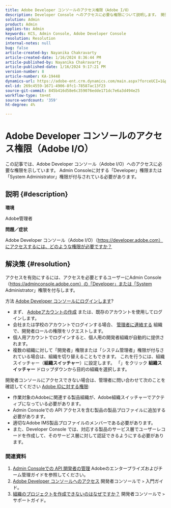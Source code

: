 ```yaml
---
title: Adobe Developer コンソールのアクセス権限（Adobe I/O）
description: Developer Console へのアクセスに必要な権限について説明します。 開発者およびシステム管理者権限を確認します。
solution: Admin
product: Admin
applies-to: Admin
keywords: KCS, Admin Console, Adobe Developer Console
resolution: Resolution
internal-notes: null
bug: false
article-created-by: Nayanika Chakravarty
article-created-date: 1/16/2024 8:36:44 PM
article-published-by: Nayanika Chakravarty
article-published-date: 1/16/2024 9:17:21 PM
version-number: 8
article-number: KA-19448
dynamics-url: https://adobe-ent.crm.dynamics.com/main.aspx?forceUCI=1&pagetype=entityrecord&etn=knowledgearticle&id=564687f0-aeb4-ee11-a569-6045bd0063aa
exl-id: 269c4559-1671-4906-8fc1-78587ac13f23
source-git-commit: 845b416d58e6c359076edde171dc7e6a3d494e25
workflow-type: tm+mt
source-wordcount: '359'
ht-degree: 4%

---
```


# Adobe Developer コンソールのアクセス権限（Adobe I/O）


この記事では、Adobe Developer コンソール（Adobe I/O）へのアクセスに必要な権限を示しています。 Admin Consoleに対する「Developer」権限または「System Administrator」権限が付与されている必要があります。

## 説明 {#description}


<b>環境</b>

Adobe管理者

<b>問題／症状</b>

Adobe Developer コンソール（Adobe I/O）（https://developer.adobe.com）にアクセスするには、どのような権限が必要ですか？


## 解決策 {#resolution}


アクセスを有効にするには、アクセスを必要とするユーザーにAdmin Console（https://adminconsole.adobe.com）の「Developer」または「System Administrator」権限を付与します。

方法 [Adobe Developer コンソールにログインします](https://developer.adobe.com/developer-console/docs/guides/getting-started/)?

- まず、 [Adobeアカウントの作成](https://developer.adobe.com/console) または、既存のアカウントを使用してログインします。
- 会社または学校のアカウントでログインする場合、 [管理者に連絡する](https://helpx.adobe.com/enterprise/kb/contact-administrator.html) 組織で、開発者ロールの権限をリクエストします。
- 個人用アカウントでログインすると、個人用の開発者組織が自動的に提供されます。
- 複数の組織に対して「開発者」権限または「システム管理者」権限が付与されている場合は、組織を切り替えることもできます。 これを行うには、組織スイッチャー（<b>組織スイッチャー</b>）に設定します。 「」をクリック <b>組織スイッチャー</b> ドロップダウンから目的の組織を選択します。


開発者コンソールにアクセスできない場合は、管理者に問い合わせて次のことを確認してください [Adobe IDに対する権限](https://experienceleague.adobe.com/docs/experience-manager-learn/cloud-service/debugging/debugging-aem-as-a-cloud-service/developer-console.html?lang=en#developer-console-access):

- 作業対象のAdobeに関連する製品組織が、Adobe組織スイッチャーでアクティブになっている必要があります。
- Admin Consoleでの API アクセスを含む製品の製品プロファイルに追加する必要があります。
- 適切なAdobe IMS製品プロファイルのメンバーである必要があります。
- また、Developer Console では、対応する製品のサービス層でユーザーレコードを作成して、そのサービス層に対して認証できるようにする必要があります。


### 関連資料

1. [Admin Consoleでの API 開発者の管理](https://helpx.adobe.com/jp/enterprise/using/manage-developers.html) Adobeのエンタープライズおよびチーム管理ガイドを参照してください。
2. [Adobe Developer コンソールへのアクセス](https://developer.adobe.com/developer-console/docs/guides/getting-started/) 開発者コンソールで `>`  入門ガイド。
3. [組織のプロジェクトを作成できないのはなぜですか？](https://developer.adobe.com/developer-console/docs/support/faq/#why-cant-i-create-a-project-for-my-organization) 開発者コンソールで `>`  サポートガイド。
